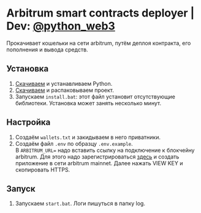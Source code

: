 # Arbitrum smart contracts deployer | Dev: [@python_web3](https://t.me/python_web3)
Прокачивает кошельки на сети arbitrum, путём деплоя контракта, его пополнения и вывода средств.

## Установка
1. [Скачиваем](https://www.python.org/downloads/) и устанавливаем Python.  
2. [Скачиваем](https://github.com/SomeWeb3/arbitrum_contract_deployer/archive/refs/heads/main.zip) и распаковываем проект.
3. Запускаем `install.bat`: этот файл установит отсутствующие библиотеки. Установка может занять несколько минут.

## Настройка
1. Создаём `wallets.txt` и закидываем в него приватники.
2. Создаём файл `.env` по образцу `.env.example`.\
В `ARBITRUM_URL=` надо вставить ссылку на подключение к блокчейну arbitrum. Для этого надо зарегистрироваться [здесь](https://alchemy.com/) и создать приложение в сети arbitrum mainnet. Далее нажать VIEW KEY и скопировать HTTPS.

## Запуск
1. Запускаем `start.bat`. Логи пишуться в папку log.